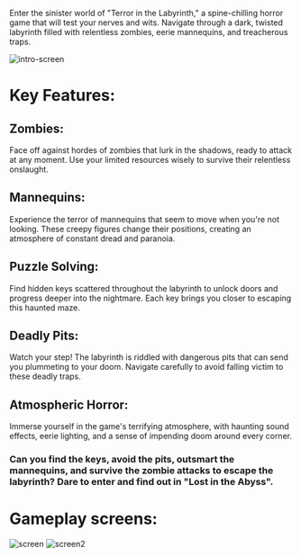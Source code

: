 Enter the sinister world of "Terror in the Labyrinth," a spine-chilling horror game that will test your nerves and wits. Navigate through a dark, twisted labyrinth filled with relentless zombies, eerie mannequins, and treacherous traps.

![intro-screen](https://github.com/user-attachments/assets/6d3ea47d-d175-46a8-8393-95976b0e240f)


# Key Features:

## Zombies: 
Face off against hordes of zombies that lurk in the shadows, ready to attack at any moment. Use your limited resources wisely to survive their relentless onslaught.
## Mannequins: 
Experience the terror of mannequins that seem to move when you're not looking. These creepy figures change their positions, creating an atmosphere of constant dread and paranoia.
## Puzzle Solving: 
Find hidden keys scattered throughout the labyrinth to unlock doors and progress deeper into the nightmare. Each key brings you closer to escaping this haunted maze.
## Deadly Pits: 
Watch your step! The labyrinth is riddled with dangerous pits that can send you plummeting to your doom. Navigate carefully to avoid falling victim to these deadly traps.
## Atmospheric Horror: 
Immerse yourself in the game's terrifying atmosphere, with haunting sound effects, eerie lighting, and a sense of impending doom around every corner.

### Can you find the keys, avoid the pits, outsmart the mannequins, and survive the zombie attacks to escape the labyrinth? Dare to enter and find out in "Lost in the Abyss".


# Gameplay screens:
![screen](https://github.com/user-attachments/assets/db33b256-5367-4118-bb40-f9de44ad3ad0)
![screen2](https://github.com/user-attachments/assets/598fd6b7-11a6-4ca5-90a6-d7e8c6b994ef)
